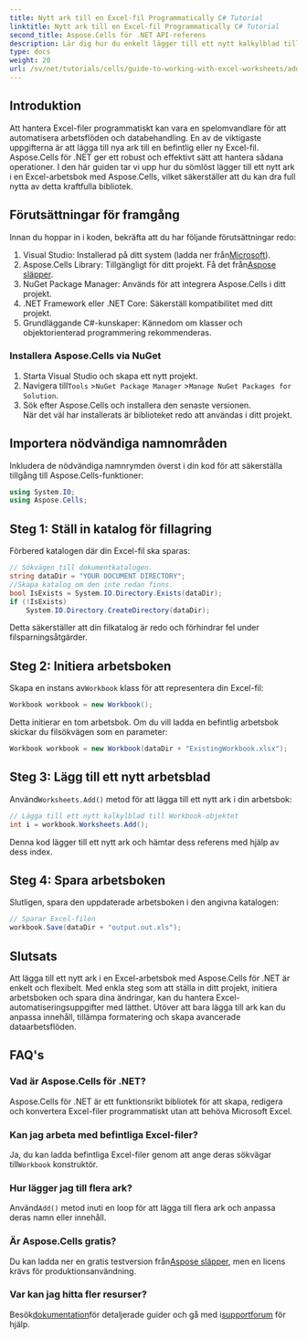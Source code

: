 ```yaml
---
title: Nytt ark till en Excel-fil Programmatically C# Tutorial
linktitle: Nytt ark till en Excel-fil Programmatically C# Tutorial
second_title: Aspose.Cells för .NET API-referens
description: Lär dig hur du enkelt lägger till ett nytt kalkylblad till en Excel-fil med Aspose.Cells för .NET. Den här omfattande guiden ger ett steg-för-steg tillvägagångssätt, kodexempel och användbara tips.
type: docs
weight: 20
url: /sv/net/tutorials/cells/guide-to-working-with-excel-worksheets/add-new-sheet-to-excel-file-csharp-tutorial/
---
```

## Introduktion

Att hantera Excel-filer programmatiskt kan vara en spelomvandlare för att automatisera arbetsflöden och databehandling. En av de viktigaste uppgifterna är att lägga till nya ark till en befintlig eller ny Excel-fil. Aspose.Cells för .NET ger ett robust och effektivt sätt att hantera sådana operationer. I den här guiden tar vi upp hur du sömlöst lägger till ett nytt ark i en Excel-arbetsbok med Aspose.Cells, vilket säkerställer att du kan dra full nytta av detta kraftfulla bibliotek.

## Förutsättningar för framgång

Innan du hoppar in i koden, bekräfta att du har följande förutsättningar redo:

1.  Visual Studio: Installerad på ditt system (ladda ner från[Microsoft](https://visualstudio.microsoft.com/)).
2.  Aspose.Cells Library: Tillgängligt för ditt projekt. Få det från[Aspose släpper](https://releases.aspose.com/cells/net/).
3. NuGet Package Manager: Används för att integrera Aspose.Cells i ditt projekt.
4. .NET Framework eller .NET Core: Säkerställ kompatibilitet med ditt projekt.
5. Grundläggande C#-kunskaper: Kännedom om klasser och objektorienterad programmering rekommenderas.

### Installera Aspose.Cells via NuGet

1. Starta Visual Studio och skapa ett nytt projekt.
2.  Navigera till`Tools` >`NuGet Package Manager` >`Manage NuGet Packages for Solution`.
3. Sök efter Aspose.Cells och installera den senaste versionen.  
   När det väl har installerats är biblioteket redo att användas i ditt projekt.


## Importera nödvändiga namnområden

Inkludera de nödvändiga namnrymden överst i din kod för att säkerställa tillgång till Aspose.Cells-funktioner:

```csharp
using System.IO;
using Aspose.Cells;
```

## Steg 1: Ställ in katalog för fillagring

Förbered katalogen där din Excel-fil ska sparas:

```csharp
// Sökvägen till dokumentkatalogen.
string dataDir = "YOUR DOCUMENT DIRECTORY";
//Skapa katalog om den inte redan finns.
bool IsExists = System.IO.Directory.Exists(dataDir);
if (!IsExists)
    System.IO.Directory.CreateDirectory(dataDir);
```

Detta säkerställer att din filkatalog är redo och förhindrar fel under filsparningsåtgärder.


## Steg 2: Initiera arbetsboken

 Skapa en instans av`Workbook` klass för att representera din Excel-fil:

```csharp
Workbook workbook = new Workbook();
```

Detta initierar en tom arbetsbok. Om du vill ladda en befintlig arbetsbok skickar du filsökvägen som en parameter:

```csharp
Workbook workbook = new Workbook(dataDir + "ExistingWorkbook.xlsx");
```


## Steg 3: Lägg till ett nytt arbetsblad

 Använd`Worksheets.Add()` metod för att lägga till ett nytt ark i din arbetsbok:

```csharp
// Lägga till ett nytt kalkylblad till Workbook-objektet
int i = workbook.Worksheets.Add();
```

Denna kod lägger till ett nytt ark och hämtar dess referens med hjälp av dess index.


## Steg 4: Spara arbetsboken

Slutligen, spara den uppdaterade arbetsboken i den angivna katalogen:

```csharp
// Sparar Excel-filen
workbook.Save(dataDir + "output.out.xls");
```

## Slutsats

Att lägga till ett nytt ark i en Excel-arbetsbok med Aspose.Cells för .NET är enkelt och flexibelt. Med enkla steg som att ställa in ditt projekt, initiera arbetsboken och spara dina ändringar, kan du hantera Excel-automatiseringsuppgifter med lätthet. Utöver att bara lägga till ark kan du anpassa innehåll, tillämpa formatering och skapa avancerade dataarbetsflöden.

## FAQ's

### Vad är Aspose.Cells för .NET?

Aspose.Cells för .NET är ett funktionsrikt bibliotek för att skapa, redigera och konvertera Excel-filer programmatiskt utan att behöva Microsoft Excel.

### Kan jag arbeta med befintliga Excel-filer?

 Ja, du kan ladda befintliga Excel-filer genom att ange deras sökvägar till`Workbook` konstruktör.

### Hur lägger jag till flera ark?

 Använd`Add()` metod inuti en loop för att lägga till flera ark och anpassa deras namn eller innehåll.

### Är Aspose.Cells gratis?

 Du kan ladda ner en gratis testversion från[Aspose släpper](https://releases.aspose.com/), men en licens krävs för produktionsanvändning.

### Var kan jag hitta fler resurser?

 Besök[dokumentation](https://reference.aspose.com/cells/net/)för detaljerade guider och gå med i[supportforum](https://forum.aspose.com/c/cells/9) för hjälp.